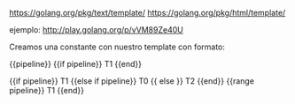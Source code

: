 https://golang.org/pkg/text/template/
https://golang.org/pkg/html/template/

ejemplo:
http://play.golang.org/p/vVM89Ze40U


Creamos una constante con nuestro template con formato:


{{pipeline}}
{{if pipeline}} T1 {{end}}

{{if pipeline}} T1 {{else if pipeline}} T0 {{ else }} T2 {{end}}
{{range pipeline}} T1 {{end}}
